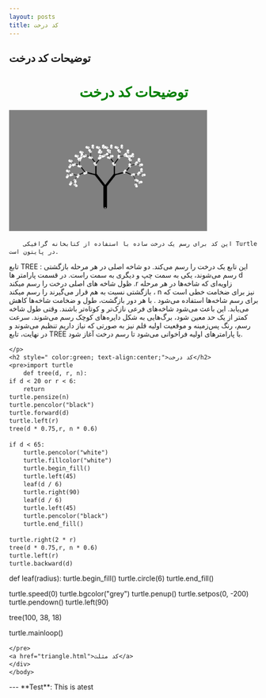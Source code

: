```yaml
---
layout: posts
title: کد درخت
---
```


## توضیحات کد درخت 

<html>
<head>
    <h1 style=" color:green; text-align:center;">توضیحات کد درخت</h1>
    <body>
    <img src="../assets/images/tree.jpg" alt="درخت" width="400" border-radius="10" >
    <br>
    <div >
    <p dir="rtl" style="text-align: right;">

        این کد برای رسم یک درخت ساده با استفاده از کتابخانه گرافیکی Turtle در پایتون است.
تابع TREE  : این تابع یک درخت را رسم می‌کند. دو شاخه اصلی در هر مرحله بازگشتی رسم می‌شوند، یکی به سمت چپ و دیگری به سمت راست.
در قسمت پارامتر ها d ظول شاخه های اصلی درخت را رسم میکند .r زاویه‌ای که شاخه‌ها در هر مرحله بازگشتی نسبت به هم قرار می‌گیرند را رسم میکند ، n نیز برای ضخامت خطی است که برای رسم شاخه‌ها استفاده می‌شود .
با هر دور بازگشت، طول و ضخامت شاخه‌ها کاهش می‌یابد. این باعث می‌شود شاخه‌های فرعی نازک‌تر و کوتاه‌تر باشند.
وقتی طول شاخه کمتر از یک حد معین شود، برگ‌هایی به شکل دایره‌های کوچک رسم می‌شوند.
سرعت رسم، رنگ پس‌زمینه و موقعیت اولیه قلم نیز به صورتی که نیاز داریم تنظیم می‌شوند و در نهایت، تابع TREE با پارامترهای اولیه فراخوانی می‌شود تا رسم درخت آغاز شود.

        
    </p>
    <h2 style=" color:green; text-align:center;">کد درخت</h2>
    <pre>import turtle
        def tree(d, r, n):
    if d < 20 or r < 6:
        return 
    turtle.pensize(n)
    turtle.pencolor("black")
    turtle.forward(d)
    turtle.left(r)
    tree(d * 0.75,r, n * 0.6)
    
    if d < 65:
        turtle.pencolor("white")
        turtle.fillcolor("white")
        turtle.begin_fill()
        turtle.left(45)
        leaf(d / 6)
        turtle.right(90)
        leaf(d / 6)
        turtle.left(45)
        turtle.pencolor("black")
        turtle.end_fill()
    
    turtle.right(2 * r)
    tree(d * 0.75,r, n * 0.6)
    turtle.left(r)
    turtle.backward(d)

def leaf(radius):
    turtle.begin_fill()
    turtle.circle(6)
    turtle.end_fill()

turtle.speed(0)
turtle.bgcolor("grey")
turtle.penup()
turtle.setpos(0, -200)
turtle.pendown()
turtle.left(90)

tree(100, 38, 18)

turtle.mainloop()
            
    </pre>
    <a href="triangle.html">کد مثلث</a>
    </div>
    </body>
</head>
</html>
---
**Test**: This is atest
